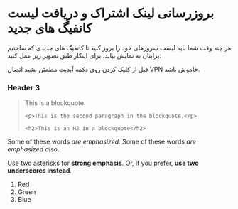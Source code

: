 <h1>بروزرسانی لینک اشتراک و دریافت لیست کانفیگ های جدید</h1>

<p>هر چند وقت شما باید لیست سرورهای خود را بروز کنید تا کانفیگ های جدیدی که ساختیم برایتان به نمایش بیاید، برای اینکار طبق تصویر زیر عمل کنید: </p>

<p>قبل از کلیک کردن روی دکمه آپدیت مطمئن بشید اتصال VPN خاموش باشد.</p>


<h3>Header 3</h3>

<blockquote>
    <p>This is a blockquote.</p>

    <p>This is the second paragraph in the blockquote.</p>

    <h2>This is an H2 in a blockquote</h2>
</blockquote>

<p>Some of these words <em>are emphasized</em>.
Some of these words <em>are emphasized also</em>.</p>

<p>Use two asterisks for <strong>strong emphasis</strong>.
Or, if you prefer, <strong>use two underscores instead</strong>.</p>

<ol>
<li>Red</li>
<li>Green</li>
<li>Blue</li>
</ol>
